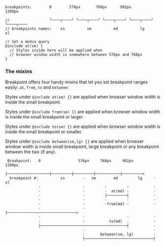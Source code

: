 

    breakpoints:        0        576px       768px      992px        1200px

    //                  └────┬────┘ └────┬────┘ └────┬────┘ └────┬────┘ └────┬────
    // breakpoints names:    xs          sm          md          lg          xl

    // Set a media query
    @include at(sm) {
      // Styles inside here will be applied when
      // browser window width is somewhere between 576px and 768px
    }



### The mixins

Breakpoint offers four handy mixins that let you set breakpoint ranges easily: `at`, `from`, `to` and `between`:

Styles under `@include at(sm) {}`        are applied when browser window width is inside the small breakpoint.

Styles under `@include from(sm) {}`      are applied when browser window width is inside the small breakpoint or larger.

Styles under `@include to(sm) {}`        are applied when browser window width is inside the small breakpoint or smaller.

Styles under `@include between(sm,lg) {}` are applied when browser window width is inside small breakpoint, large breakpoint or any breakpoint between the two (if any).

     Breakpoint:   0                 576px     768px     992px       1200px
                   ├───────────────────┼─────────┼─────────┼───────────┼─────────>
      breakpoint #:          xs        ·   sm        md         lg     ·    xl
                   ·                   ·         ·         ·           ·
                   ·                   ·         ·  at(md) ·           ·
                   ·                   ·         ├─────────┤           ·
                   ·                   ·         ·         ·           ·
                   ·                   ·         ·from(md) ·           ·
                   ·                   ·         ├───────────────────────────────>
                   ·                   ·                   ·           ·
                   ·                   ·           to(md)  ·           ·
                   ├───────────────────────────────────────┤           ·
                                       ·                               ·
                                       ·       between(sm, lg)         ·
                                       ├───────────────────────────────┤

